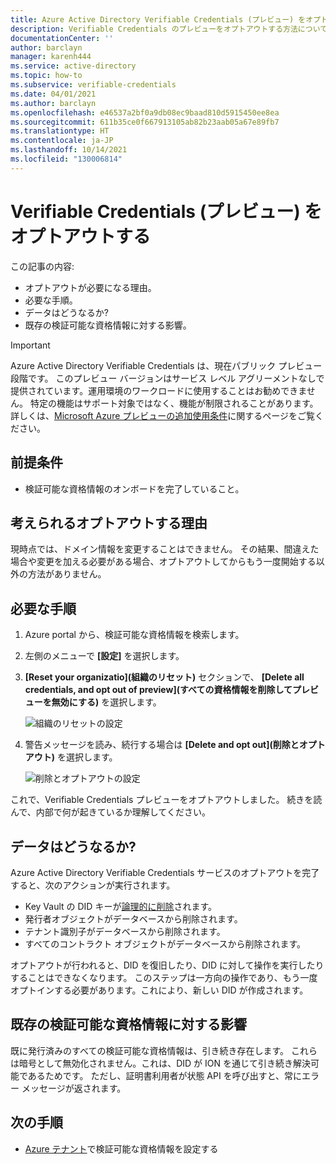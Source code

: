 ```yaml
---
title: Azure Active Directory Verifiable Credentials (プレビュー) をオプトアウトする
description: Verifiable Credentials のプレビューをオプトアウトする方法について説明します
documentationCenter: ''
author: barclayn
manager: karenh444
ms.service: active-directory
ms.topic: how-to
ms.subservice: verifiable-credentials
ms.date: 04/01/2021
ms.author: barclayn
ms.openlocfilehash: e46537a2bf0a9db08ec9baad810d5915450ee8ea
ms.sourcegitcommit: 611b35ce0f667913105ab82b23aab05a67e89fb7
ms.translationtype: HT
ms.contentlocale: ja-JP
ms.lasthandoff: 10/14/2021
ms.locfileid: "130006814"
---
```

# <a name="opt-out-of-the-verifiable-credentials-preview"></a>Verifiable Credentials (プレビュー) をオプトアウトする

この記事の内容:

- オプトアウトが必要になる理由。
- 必要な手順。
- データはどうなるか?
- 既存の検証可能な資格情報に対する影響。

> [!IMPORTANT]
> Azure Active Directory Verifiable Credentials は、現在パブリック プレビュー段階です。
> このプレビュー バージョンはサービス レベル アグリーメントなしで提供されています。運用環境のワークロードに使用することはお勧めできません。 特定の機能はサポート対象ではなく、機能が制限されることがあります。 詳しくは、[Microsoft Azure プレビューの追加使用条件](https://azure.microsoft.com/support/legal/preview-supplemental-terms/)に関するページをご覧ください。

## <a name="prerequisites"></a>前提条件

- 検証可能な資格情報のオンボードを完了していること。

## <a name="potential-reasons-for-opting-out"></a>考えられるオプトアウトする理由

現時点では、ドメイン情報を変更することはできません。 その結果、間違えた場合や変更を加える必要がある場合、オプトアウトしてからもう一度開始する以外の方法がありません。

## <a name="the-steps-required"></a>必要な手順

1. Azure portal から、検証可能な資格情報を検索します。
2. 左側のメニューで **[設定]** を選択します。
3. **[Reset your organizatio]\(組織のリセット\)** セクションで、 **[Delete all credentials, and opt out of preview]\(すべての資格情報を削除してプレビューを無効にする\)** を選択します。

   ![組織のリセットの設定](media/how-to-opt-out/settings-reset.png)

4. 警告メッセージを読み、続行する場合は **[Delete and opt out]\(削除とオプトアウト\)** を選択します。

   ![削除とオプトアウトの設定](media/how-to-opt-out/delete-and-opt-out.png)

これで、Verifiable Credentials プレビューをオプトアウトしました。 続きを読んで、内部で何が起きているか理解してください。

## <a name="what-happens-to-your-data"></a>データはどうなるか?

Azure Active Directory Verifiable Credentials サービスのオプトアウトを完了すると、次のアクションが実行されます。

- Key Vault の DID キーが[論理的に削除](../../key-vault/general/soft-delete-overview.md)されます。
- 発行者オブジェクトがデータベースから削除されます。
- テナント識別子がデータベースから削除されます。 
- すべてのコントラクト オブジェクトがデータベースから削除されます。

オプトアウトが行われると、DID を復旧したり、DID に対して操作を実行したりすることはできなくなります。 このステップは一方向の操作であり、もう一度オプトインする必要があります。これにより、新しい DID が作成されます。  

## <a name="effect-on-existing-verifiable-credentials"></a>既存の検証可能な資格情報に対する影響

既に発行済みのすべての検証可能な資格情報は、引き続き存在します。 これらは暗号として無効化されません。これは、DID が ION を通じて引き続き解決可能であるためです。
ただし、証明書利用者が状態 API を呼び出すと、常にエラー メッセージが返されます。

## <a name="next-steps"></a>次の手順

- [Azure テナント](get-started-verifiable-credentials.md)で検証可能な資格情報を設定する